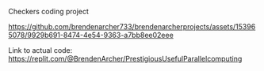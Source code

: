 Checkers coding project

https://github.com/brendenarcher733/brendenarcherprojects/assets/153965078/9929b691-8474-4e54-9363-a7bb8ee02eee

Link to actual code: https://replit.com/@BrendenArcher/PrestigiousUsefulParallelcomputing
